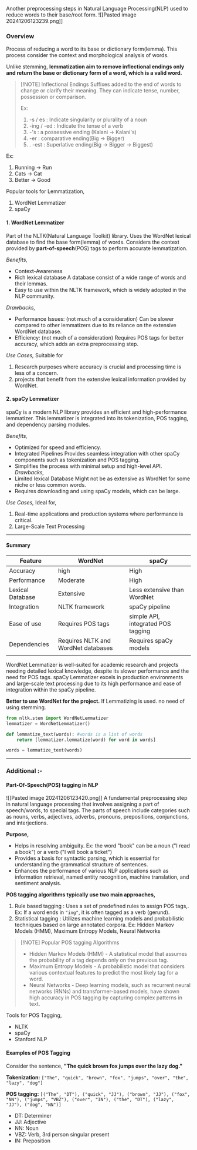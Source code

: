 Another preprocessing steps in Natural Language Processing(NLP) used to reduce words to their base/root form. 
![[Pasted image 20241206123239.png]]

### Overview
Process of reducing a word to its base or dictionary form(lemma).
This process consider the context and morphological analysis of words. 

Unlike stemming, **lemmatization aim to remove inflectional endings only and return the base or dictionary form of a word, which is a valid word.** 

> [!NOTE] Inflectional Endings
> Suffixes added to the end of words to change or clarify their meaning.
> They can indicate tense, number, possession or comparison.
>
> Ex: 
> 1. -s / es : Indicate singularity or plurality of a noun
> 2. -ing / -ed : Indicate the tense of a verb
> 3. -'s : a possessive ending (Kalani -> Kalani's)
> 4. -er : comparative ending(Big -> Bigger)
> 5. . -est : Superlative ending(Big -> Bigger -> Biggest)

Ex:
1. Running -> Run
2. Cats -> Cat
3. Better -> Good 

Popular tools for Lemmatization,
1. WordNet Lemmatizer
2. spaCy

#### 1. WordNet Lemmatizer
Part of the NLTK(Natural Language Toolkit) library.
Uses the WordNet lexical database to find the base form(lemma) of words. 
Considers the context provided by **part-of-speech**(POS) tags to perform accurate lemmatization.

*Benefits,*
- Context-Awareness
- Rich lexical database
	A database consist of a wide range of words and their lemmas.
- Easy to use within the NLTK framework, which is widely adopted in the NLP community.

*Drawbacks,*
- Performance Issues: (not much of a consideration)
	Can be slower compared to other lemmatizers due to its reliance on the extensive WordNet database.
- Efficiency: (not much of a consideration)
	Requires POS tags for better accuracy, which adds an extra preprocessing step.

*Use Cases,*
Suitable for 
1. Research purposes where accuracy is crucial and processing time is less of a concern.
2. projects that benefit from the extensive lexical information provided by WordNet.

#### 2. spaCy Lemmatizer
spaCy is a modern NLP library provides an efficient and high-performance lemmatizer. 
This lemmatizer is integrated into its tokenization, POS tagging, and dependency parsing modules.

*Benefits,*
- Optimized for speed and efficiency.
- Integrated Pipelines
	Provides seamless integration with other spaCy components such as tokenization and POS tagging. 
- Simplifies the process with minimal setup and high-level API.
*Drawbacks,*
- Limited lexical Database
	Might not be as extensive as WordNet for some niche or less common words.
- Requires downloading and using spaCy models, which can be large.

*Use Cases,*
Ideal for,
1. Real-time applications and production systems where performance is critical.
2. Large-Scale Text Processing

****
#### Summary

| Feature          | WordNet                             | spaCy                              |
| ---------------- | ----------------------------------- | ---------------------------------- |
| Accuracy         | high                                | High                               |
| Performance      | Moderate                            | High                               |
| Lexical Database | Extensive                           | Less extensive than WordNet        |
| Integration      | NLTK framework                      | spaCy pipeline                     |
| Ease of use      | Requires POS tags                   | simple API, integrated POS tagging |
| Dependencies     | Requires NLTK and WordNet databases | Requires spaCy models              |
|                  |                                     |                                    |

WordNet Lemmatizer is well-suited for academic research and projects needing detailed lexical knowledge, despite its slower performance and the need for POS tags.
spaCy Lemmatizer excels in production environments and large-scale text processing due to its high performance and ease of integration within the spaCy pipeline.

**Better to use WordNet for the project.**
If Lemmatizing is used. no need of using stemming.

```python
from nltk.stem import WordNetLemmatizer
lemmatizer = WordNetLemmatizer()

def lemmatize_text(words): #words is a list of words
	return [lemmatizer.lemmatize(word) for word in words]

words = lemmatize_text(words)
```

****
### Additional :- 
#### Part-Of-Speech(POS) tagging in NLP
![[Pasted image 20241206123420.png]]
A fundamental preprocessing step in natural language processing that involves assigning a part of speech/words, to special tags.
The parts of speech include categories such as nouns, verbs, adjectives, adverbs, pronouns, prepositions, conjunctions, and interjections.

**Purpose,**
- Helps in resolving ambiguity.
	Ex: the word "book" can be a noun ("I read a book") or a verb ("I will book a ticket")
- Provides a basis for syntactic parsing, which is essential for understanding the grammatical structure of sentences.
- Enhances the performance of various NLP applications such as information retrieval, named entity recognition, machine translation, and sentiment analysis.

**POS tagging algorithms typically use two main approaches,**
1. Rule based tagging : Uses a set of predefined rules to assign POS tags,.
	Ex: If a word ends in `"ing"`, it is often tagged as a verb (gerund).
2. Statistical tagging : Utilizes machine learning models and probabilistic techniques based on large annotated corpora.
	Ex: 
	Hidden Markov Models (HMM), 
	Maximum Entropy Models, 
	Neural Networks

> [!NOTE] Popular POS tagging Algorithms
> - Hidden Markov Models (HMM) - A statistical model that assumes the probability of a tag depends only on the previous tag.
> - Maximum Entropy Models - A probabilistic model that considers various contextual features to predict the most likely tag for a word.
> - Neural Networks - Deep learning models, such as recurrent neural networks (RNNs) and transformer-based models, have shown high accuracy in POS tagging by capturing complex patterns in text.

Tools for POS Tagging,
- NLTK
- spaCy
- Stanford NLP

#### Examples of POS Tagging
Consider the sentence,
**"The quick brown fox jumps over the lazy dog."**

**Tokenization:** `["The", "quick", "brown", "fox", "jumps", "over", "the", "lazy", "dog"]`

**POS tagging:** `[("The", "DT"), ("quick", "JJ"), ("brown", "JJ"), ("fox", "NN"), ("jumps", "VBZ"), ("over", "IN"), ("the", "DT"), ("lazy", "JJ"), ("dog", "NN")]`

- DT: Determiner
- JJ: Adjective
- NN: Noun
- VBZ: Verb, 3rd person singular present
- IN: Preposition
